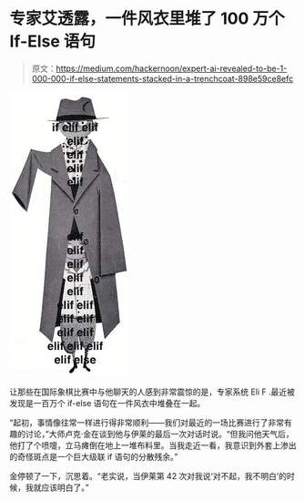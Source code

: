 # 专家艾透露，一件风衣里堆了 100 万个 If-Else 语句

> 原文：<https://medium.com/hackernoon/expert-ai-revealed-to-be-1-000-000-if-else-statements-stacked-in-a-trenchcoat-898e59ce8efc>

![](img/862a05228134fa61d09bf6cffd484f5b.png)

让那些在国际象棋比赛中与他聊天的人感到非常震惊的是，专家系统 Eli F .最近被发现是一百万个 if-else 语句在一件风衣中堆叠在一起。

“起初，事情像往常一样进行得非常顺利——我们对最近的一场比赛进行了非常有趣的讨论，”大师卢克·金在谈到他与伊莱的最后一次对话时说。“但我问他天气后，他打了个喷嚏，立马瘫倒在地上一堆布料里。当我走近一看，我意识到外套上渗出的奇怪斑点是一个巨大级联 if 语句的分散残余。”

金停顿了一下，沉思着。“老实说，当伊莱第 42 次对我说‘对不起，我不明白’的时候，我就应该明白了。”